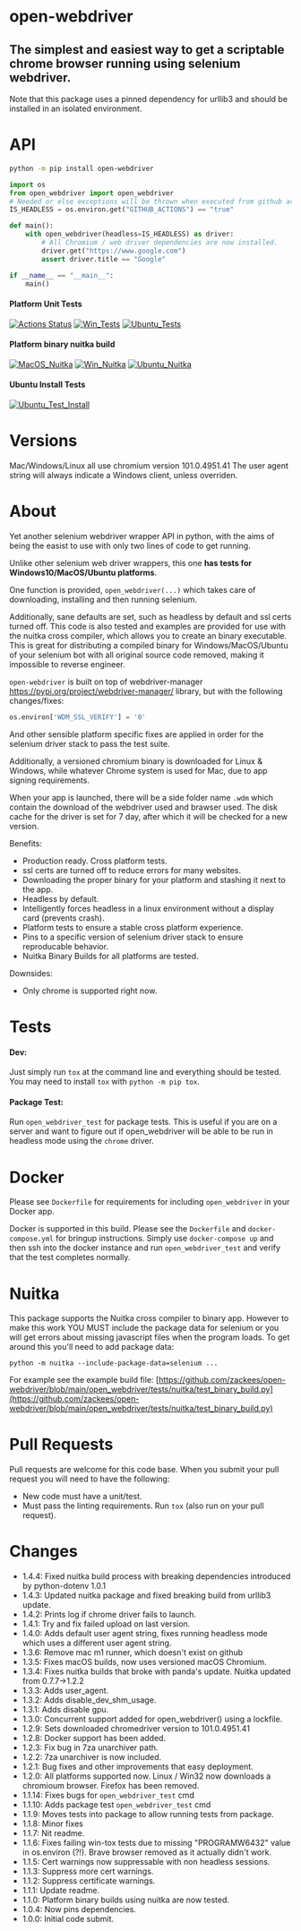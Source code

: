 # open-webdriver

## The simplest and easiest way to get a scriptable chrome browser running using selenium webdriver.

Note that this package uses a pinned dependency for urllib3 and should be installed in an isolated environment.

# API

```bash
python -m pip install open-webdriver
```

```python
import os
from open_webdriver import open_webdriver
# Needed or else exceptions will be thrown when executed from github actions.
IS_HEADLESS = os.environ.get("GITHUB_ACTIONS") == "true"

def main():
    with open_webdriver(headless=IS_HEADLESS) as driver:
        # All Chromium / web driver dependencies are now installed.
        driver.get("https://www.google.com")
        assert driver.title == "Google"

if __name__ == "__main__":
    main()
```

#### Platform Unit Tests
[![Actions Status](https://github.com/zackees/open-webdriver/workflows/MacOS_Tests/badge.svg)](https://github.com/zackees/open-webdriver/actions/workflows/test_macos.yml)
[![Win_Tests](https://github.com/zackees/open-webdriver/actions/workflows/test_win.yml/badge.svg)](https://github.com/zackees/open-webdriver/actions/workflows/test_win.yml)
[![Ubuntu_Tests](https://github.com/zackees/open-webdriver/actions/workflows/test_ubuntu.yml/badge.svg)](https://github.com/zackees/open-webdriver/actions/workflows/test_ubuntu.yml)

#### Platform binary nuitka build
[![MacOS_Nuitka](https://github.com/zackees/open-webdriver/actions/workflows/test_macos_nuitka.yml/badge.svg)](https://github.com/zackees/open-webdriver/actions/workflows/test_macos_nuitka.yml)
[![Win_Nuitka](https://github.com/zackees/open-webdriver/actions/workflows/test_win_nuitka.yml/badge.svg)](https://github.com/zackees/open-webdriver/actions/workflows/test_win_nuitka.yml)
[![Ubuntu_Nuitka](https://github.com/zackees/open-webdriver/actions/workflows/test_ubuntu_nuitka.yml/badge.svg)](https://github.com/zackees/open-webdriver/actions/workflows/test_ubuntu_nuitka.yml)

#### Ubuntu Install Tests
[![Ubuntu_Test_Install](https://github.com/zackees/open-webdriver/actions/workflows/test_ubuntu_install.yml/badge.svg)](https://github.com/zackees/open-webdriver/actions/workflows/test_ubuntu_install.yml)


# Versions

Mac/Windows/Linux all use chromium version 101.0.4951.41
The user agent string will always indicate a Windows client, unless overriden.

# About

Yet another selenium webdriver wrapper API in python, with the aims of being the easist to use with only two lines of code to get running.

Unlike other selenium web driver wrappers, this one **has tests for Windows10/MacOS/Ubuntu platforms**.

One function is provided, `open_webdriver(...)` which takes care of downloading, installing and then running selenium.

Additionally, sane defaults are set, such as headless by default and ssl certs turned off. This code is also tested and examples are provided for use with the nuitka cross compiler, which allows you to create an binary executable. This is great for distributing a compiled binary
for Windows/MacOS/Ubuntu of your selenium bot with all original source code removed, making it impossible to reverse engineer.


`open-webdriver` is built on top of webdriver-manager https://pypi.org/project/webdriver-manager/ library, but with the following changes/fixes:
```python
os.environ['WDM_SSL_VERIFY'] = '0'
```

And other sensible platform specific fixes are applied in order for the selenium driver stack to pass the test suite.

Additionally, a versioned chromium binary is downloaded for Linux & Windows, while whatever Chrome system is used for Mac, due to app signing requirements.

When your app is launched, there will be a side folder name `.wdm` which contain the download of the webdriver used and brawser used. The disk cache for the driver is set for 7 day, after which it will be checked for a new version.

Benefits:

  * Production ready. Cross platform tests.
  * ssl certs are turned off to reduce errors for many websites.
  * Downloading the proper binary for your platform and stashing it next to the app.
  * Headless by default.
  * Intelligently forces headless in a linux environment without a display card (prevents crash).
  * Platform tests to ensure a stable cross platform experience.
  * Pins to a specific version of selenium driver stack to ensure reproducable behavior.
  * Nuitka Binary Builds for all platforms are tested.

Downsides:

  * Only chrome is supported right now.


# Tests

#### Dev:

Just simply run `tox` at the command line and everything should be tested. You may need to install `tox` with `python -m pip tox`.

#### Package Test:

Run `open_webdriver_test` for package tests. This is useful if you are on a server and want to figure out if open_webdriver will be able to be run in
headless mode using the `chrome` driver.

# Docker

Please see `Dockerfile` for requirements for including `open_webdriver` in your Docker app.

Docker is supported in this build. Please see the `Dockerfile` and `docker-compose.yml` for bringup instructions. Simply use `docker-compose up` and then ssh into the docker instance and run `open_webdriver_test` and verify that the test completes normally.

# Nuitka

This package supports the Nuitka cross compiler to binary app. However to make this work YOU MUST include the package data for selenium or you will get errors about missing javascript files when the program loads. To get around this you'll need to add package data:

`python -m nuitka --include-package-data=selenium ...`

For example see the example build file:
[https://github.com/zackees/open-webdriver/blob/main/open_webdriver/tests/nuitka/test_binary_build.py](https://github.com/zackees/open-webdriver/blob/main/open_webdriver/tests/nuitka/test_binary_build.py)

# Pull Requests


Pull requests are welcome for this code base. When you submit your pull request you will need to have the following:
  * New code must have a unit/test.
  * Must pass the linting requirements. Run `tox` (also run on your pull request).

# Changes
  * 1.4.4: Fixed nuitka build process with breaking dependencies introduced by python-dotenv 1.0.1
  * 1.4.3: Updated nuitka package and fixed breaking build from urllib3 update.
  * 1.4.2: Prints log if chrome driver fails to launch.
  * 1.4.1: Try and fix failed upload on last version.
  * 1.4.0: Adds default user agent string, fixes running headless mode which uses a different user agent string.
  * 1.3.6: Remove mac m1 runner, which doesn't exist on github
  * 1.3.5: Fixes macOS builds, now uses versioned macOS Chromium.
  * 1.3.4: Fixes nuitka builds that broke with panda's update. Nuitka updated from 0.7.7->1.2.2
  * 1.3.3: Adds user_agent.
  * 1.3.2: Adds disable_dev_shm_usage.
  * 1.3.1: Adds disable gpu.
  * 1.3.0: Concurrent support added for open_webdriver() using a lockfile.
  * 1.2.9: Sets downloaded chromedriver version to 101.0.4951.41
  * 1.2.8: Docker support has been added.
  * 1.2.3: Fix bug in 7za unarchiver path.
  * 1.2.2: 7za unarchiver is now included.
  * 1.2.1: Bug fixes and other improvements that easy deployment.
  * 1.2.0: All platforms supported now. Linux / Win32 now downloads a chromioum browser. Firefox has been removed.
  * 1.1.14: Fixes bugs for `open_webdriver_test` cmd
  * 1.1.10: Adds package test `open_webdriver_test` cmd
  * 1.1.9: Moves tests into package to allow running tests from package.
  * 1.1.8: Minor fixes
  * 1.1.7: Nit readme.
  * 1.1.6: Fixes failing win-tox tests due to missing "PROGRAMW6432" value in os.environ (?!). Brave browser removed as it actually didn't work.
  * 1.1.5: Cert warnings now suppressable with non headless sessions.
  * 1.1.3: Suppress more cert warnings.
  * 1.1.2: Suppress certificate warnings.
  * 1.1.1: Update readme.
  * 1.1.0: Platform binary builds using nuitka are now tested.
  * 1.0.4: Now pins dependencies.
  * 1.0.0: Initial code submit.
